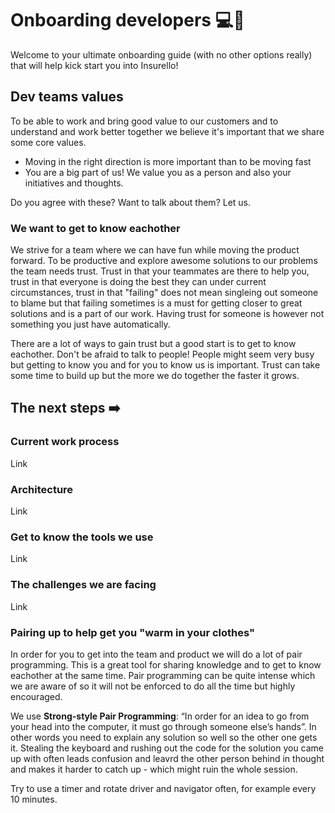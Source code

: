 # Onboarding developers :computer::gift_heart:

Welcome to your ultimate onboarding guide (with no other options really) that will help kick start you into Insurello!

## Dev teams values

To be able to work and bring good value to our customers and to understand and work better together we believe it's
important that we share some core values.

* Moving in the right direction is more important than to be moving fast
* You are a big part of us! We value you as a person and also your initiatives and thoughts.

Do you agree with these? Want to talk about them? Let us.

### We want to get to know eachother
We strive for a team where we can have fun while moving the product forward.
To be productive and explore awesome solutions to our problems the team needs trust. Trust in that
your teammates are there to help you, trust in that everyone is doing the best they can under current circumstances,
trust in that "failing" does not mean singleing out someone to blame but that failing sometimes is a must for getting
closer to great solutions and is a part of our work. Having trust for someone is however not something you just have automatically.

There are a lot of ways to gain trust but a good start is to get to know eachother.
Don't be afraid to talk to people! People might seem very busy but getting to know you and for you to know us is important.
Trust can take some time to build up but the more we do together the faster it grows.

## The next steps :arrow_right:

### Current work process

Link

### Architecture

Link

### Get to know the tools we use

Link

### The challenges we are facing

Link

### Pairing up to help get you "warm in your clothes"

In order for you to get into the team and product we will do a lot of pair programming. This is a great tool for sharing knowledge and to get to know eachother at the same time. Pair programming can be quite intense which we are aware of so it will not be enforced to do all the time but highly encouraged.

We use **Strong-style Pair Programming**: “In order for an idea to go from your head into the computer, it must go through someone else’s hands”. In other words you need to explain any solution so well so the other one gets it. Stealing the keyboard and rushing out the code for the solution you came up with often leads confusion and leavrd the other person behind in thought and makes it harder to catch up - which might ruin the whole session.

Try to use a timer and rotate driver and navigator often, for example every 10 minutes.

